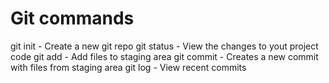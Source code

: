 # Git commands

git init - Create a new git repo
git status - View the changes to yout project code
git add - Add files to staging area
git commit - Creates a new commit with files from staging area
git log - View recent commits